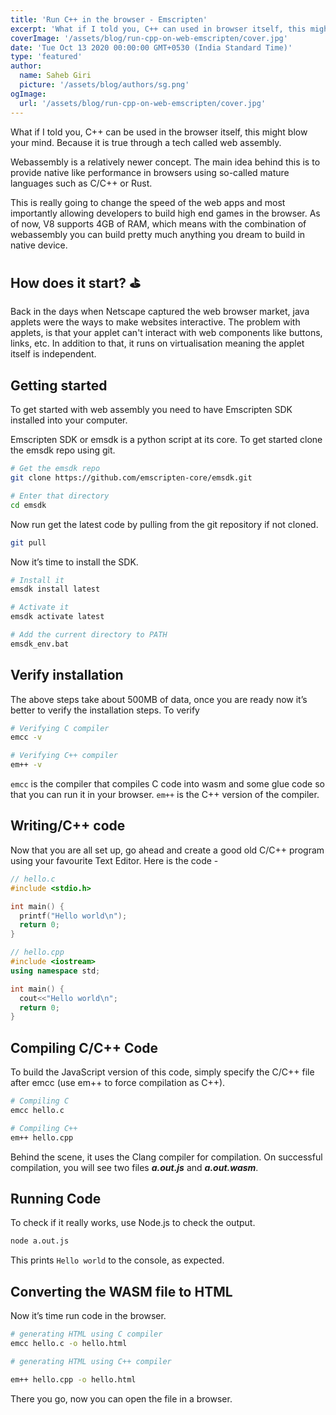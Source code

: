 ```yaml
---
title: 'Run C++ in the browser - Emscripten'
excerpt: 'What if I told you, C++ can used in browser itself, this might blows your mind. Because it is true through a tech called web assembly.'
coverImage: '/assets/blog/run-cpp-on-web-emscripten/cover.jpg'
date: 'Tue Oct 13 2020 00:00:00 GMT+0530 (India Standard Time)'
type: 'featured'
author:
  name: Saheb Giri
  picture: '/assets/blog/authors/sg.png'
ogImage:
  url: '/assets/blog/run-cpp-on-web-emscripten/cover.jpg'
---
```


What if I told you, C++ can be used in the browser itself, this might blow your mind. Because it is true through a tech called web assembly.

Webassembly is a relatively newer concept. The main idea behind this is to provide native like performance in browsers using so-called mature languages such as C/C++ or Rust.

This is really going to change the speed of the web apps and most importantly allowing developers to build high end games in the browser. As of now, V8 supports 4GB of RAM, which means with the combination of webassembly you can build pretty much anything you dream to build in native device.

## How does it start? ⛳

Back in the days when Netscape captured the web browser market, java applets were the ways to make websites interactive. The problem with applets, is that your applet can't interact with web components like buttons, links, etc. In addition to that, it runs on virtualisation meaning the applet itself is independent.

## Getting started

To get started with web assembly you need to have Emscripten SDK installed into your computer.

Emscripten SDK or emsdk is a python script at its core. To get started clone the emsdk repo using git.

```bash
# Get the emsdk repo
git clone https://github.com/emscripten-core/emsdk.git

# Enter that directory
cd emsdk
```

Now run get the latest code by pulling from the git repository if not cloned.

```bash
git pull
```

Now it’s time to install the SDK.

```bash
# Install it
emsdk install latest

# Activate it
emsdk activate latest

# Add the current directory to PATH
emsdk_env.bat

```

## Verify installation

The above steps take about 500MB of data, once you are ready now it’s better to verify the installation steps. To verify

```bash
# Verifying C compiler
emcc -v

# Verifying C++ compiler
em++ -v
```

`emcc` is the compiler that compiles C code into wasm and some glue code so that you can run it in your browser. `em++` is the C++ version of the compiler.

## Writing/C++ code

Now that you are all set up, go ahead and create a good old C/C++ program using your favourite Text Editor.
Here is the code -

```C
// hello.c
#include <stdio.h>

int main() {
  printf("Hello world\n");
  return 0;
}
```

```cpp
// hello.cpp
#include <iostream>
using namespace std;

int main() {
  cout<<"Hello world\n";
  return 0;
}
```

## Compiling C/C++ Code

To build the JavaScript version of this code, simply specify the C/C++ file after emcc (use em++ to force compilation as C++).

```bash
# Compiling C
emcc hello.c

# Compiling C++
em++ hello.cpp
```

Behind the scene, it uses the Clang compiler for compilation. On successful compilation, you will see two files **_a.out.js_** and **_a.out.wasm_**.

## Running Code

To check if it really works, use Node.js to check the output.

```bash
node a.out.js
```

This prints `Hello world` to the console, as expected.

## Converting the WASM file to HTML

Now it’s time run code in the browser.

```bash
# generating HTML using C compiler
emcc hello.c -o hello.html

# generating HTML using C++ compiler

em++ hello.cpp -o hello.html
```

There you go, now you can open the file in a browser.
